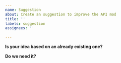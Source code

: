 ```yaml
---
name: Suggestion
about: Create an suggestion to improve the API mod
title: ''
labels: suggestion
assignees: ''

---
```


**Is your idea based on an already existing one?**




**Do we need it?**





